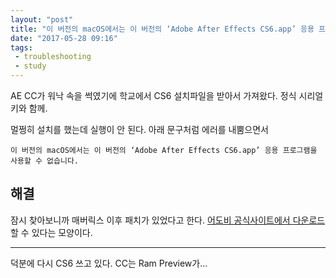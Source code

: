 ```yaml
---
layout: "post"
title: "이 버전의 macOS에서는 이 버전의 ‘Adobe After Effects CS6.app’ 응용 프로그램을 사용할 수 없습니다."
date: "2017-05-28 09:16"
tags:
 - troubleshooting
 - study
---
```


AE CC가 워낙 속을 썩였기에 학교에서 CS6 설치파일을 받아서 가져왔다. 정식 시리얼키와 함께.

멀쩡히 설치를 했는데 실행이 안 된다. 아래 문구처럼 에러를 내뿜으면서

`이 버전의 macOS에서는 이 버전의 ‘Adobe After Effects CS6.app’ 응용 프로그램을 사용할 수 없습니다.`

## 해결

잠시 찾아보니까 매버릭스 이후 패치가 있었다고 한다. [어도비 공식사이트에서 다운로드](http://supportdownloads.adobe.com/thankyou.jsp?ftpID=5661&fileID=5679)할 수 있다는 모양이다.

- - -

덕분에 다시 CS6 쓰고 있다. CC는 Ram Preview가…
